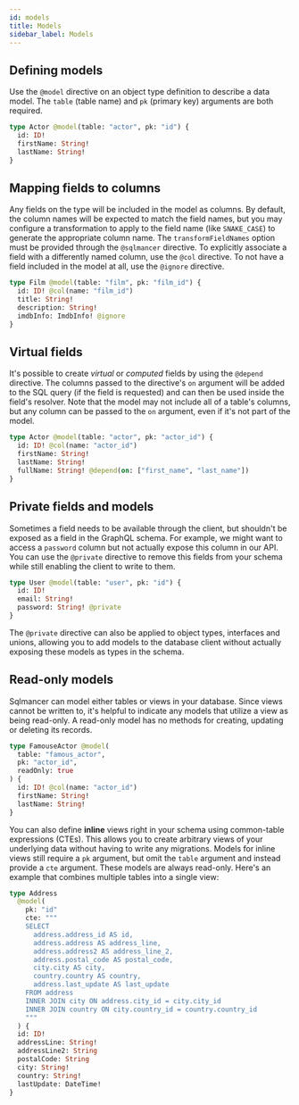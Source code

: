 ```yaml
---
id: models
title: Models
sidebar_label: Models
---
```


## Defining models

Use the `@model` directive on an object type definition to describe a data model. The `table` (table name) and `pk` (primary key) arguments are both required.

```graphql
type Actor @model(table: "actor", pk: "id") {
  id: ID!
  firstName: String!
  lastName: String!
}
```

## Mapping fields to columns

Any fields on the type will be included in the model as columns. By default, the column names will be expected to match the field names, but you may configure a transformation to apply to the field name (like `SNAKE_CASE`) to generate the appropriate column name. The `transformFieldNames` option must be provided through the `@sqlmancer` directive. To explicitly associate a field with a differently named column, use the `@col` directive. To not have a field included in the model at all, use the `@ignore` directive.

```graphql
type Film @model(table: "film", pk: "film_id") {
  id: ID! @col(name: "film_id")
  title: String!
  description: String!
  imdbInfo: ImdbInfo! @ignore
}
```

## Virtual fields

It's possible to create *virtual* or *computed* fields by using the `@depend` directive. The columns passed to the directive's `on` argument will be added to the SQL query (if the field is requested) and can then be used inside the field's resolver. Note that the model may not include all of a table's columns, but any column can be passed to the `on` argument, even if it's not part of the model.

```graphql
type Actor @model(table: "actor", pk: "actor_id") {
  id: ID! @col(name: "actor_id")
  firstName: String!
  lastName: String!
  fullName: String! @depend(on: ["first_name", "last_name"])
}
```

## Private fields and models

Sometimes a field needs to be available through the client, but shouldn't be exposed as a field in the GraphQL schema. For example, we might want to access a `password` column but not actually expose this column in our API. You can use the `@private` directive to remove this fields from your schema while still enabling the client to write to them.

```graphql
type User @model(table: "user", pk: "id") {
  id: ID!
  email: String!
  password: String! @private
}
```

The `@private` directive can also be applied to object types, interfaces and unions, allowing you to add models to the database client without actually exposing these models as types in the schema.

## Read-only models

Sqlmancer can model either tables or views in your database. Since views cannot be written to, it's helpful to indicate any models that utilize a view as being read-only. A read-only model has no methods for creating, updating or deleting its records.

```graphql
type FamouseActor @model(
  table: "famous_actor",
  pk: "actor_id",
  readOnly: true
) {
  id: ID! @col(name: "actor_id")
  firstName: String!
  lastName: String!
}
```

You can also define **inline** views right in your schema using common-table expressions (CTEs). This allows you to create arbitrary views of your underlying data without having to write any migrations. Models for inline views still require a `pk` argument, but omit the `table` argument and instead provide a `cte` argument. These models are always read-only. Here's an example that combines multiple tables into a single view:

```graphql
type Address
  @model(
    pk: "id"
    cte: """
    SELECT
      address.address_id AS id,
      address.address AS address_line,
      address.address2 AS address_line_2,
      address.postal_code AS postal_code,
      city.city AS city,
      country.country AS country,
      address.last_update AS last_update
    FROM address
    INNER JOIN city ON address.city_id = city.city_id
    INNER JOIN country ON city.country_id = country.country_id
    """
  ) {
  id: ID!
  addressLine: String!
  addressLine2: String
  postalCode: String
  city: String!
  country: String!
  lastUpdate: DateTime!
}
```
